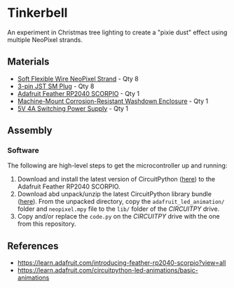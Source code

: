 # Tinkerbell
An experiment in Christmas tree lighting to create a "pixie dust" effect using multiple NeoPixel strands.

## Materials
* [Soft Flexible Wire NeoPixel Strand](https://www.adafruit.com/product/4560) - Qty 8
* [3-pin JST SM Plug](https://www.adafruit.com/product/1663) - Qty 8
* [Adafruit Feather RP2040 SCORPIO](https://www.adafruit.com/product/5650) - Qty 1
* [Machine-Mount Corrosion-Resistant Washdown Enclosure](https://www.mcmaster.com/product/1037N112) - Qty 1
* [5V 4A Switching Power Supply](https://www.adafruit.com/product/1466) - Qty 1

## Assembly
### Software
The following are high-level steps to get the microcontroller up and running:

1. Download and install the latest version of CircuitPython ([here](https://circuitpython.org/board/adafruit_feather_rp2040_scorpio/)) to the Adafruit Feather RP2040 SCORPIO.
2. Download abd unpack/unzip the latest CircuitPython library bundle ([here](https://circuitpython.org/libraries)). From the unpacked directory, copy the `adafruit_led_animation/` folder and `neopixel.mpy` file to the `lib/` folder of the *CIRCUITPY* drive.
3. Copy and/or replace the `code.py` on the *CIRCUITPY* drive with the one from this repository.

## References
* https://learn.adafruit.com/introducing-feather-rp2040-scorpio?view=all
* https://learn.adafruit.com/circuitpython-led-animations/basic-animations
 